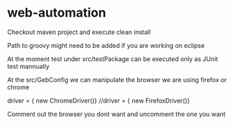 # web-automation

Checkout maven project and execute clean install 

Path to groovy might need to be added if you are working on eclipse

At the moment test under src/testPackage can be executed only as JUnit test mannually

At the src/GebConfig we can manipulate the browser we are using firefox or chrome

driver = { new ChromeDriver()}
//driver = { new FirefoxDriver()}

Comment out the browser you dont want and uncomment the one you want
